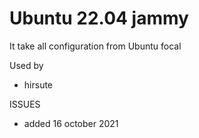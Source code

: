 # Ubuntu 22.04 jammy

It take all configuration from Ubuntu focal

Used by
- hirsute

ISSUES
* added 16 october 2021
